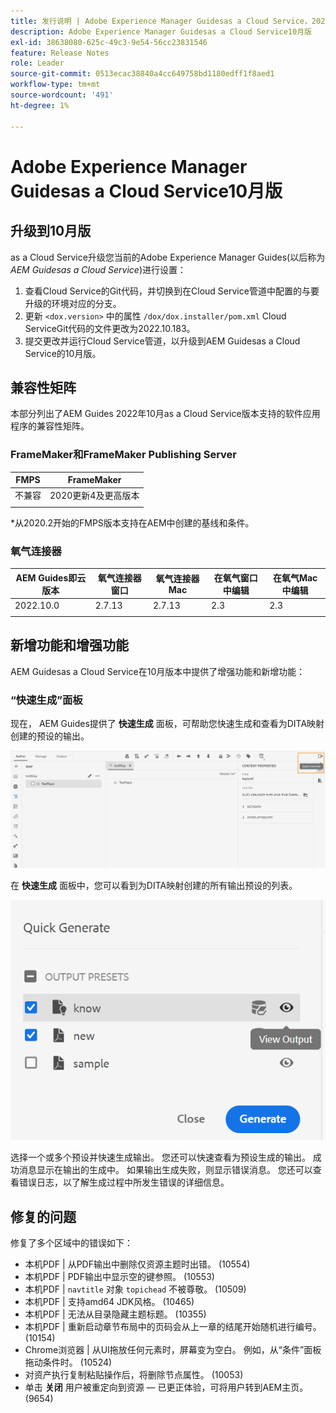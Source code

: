 ```yaml
---
title: 发行说明 | Adobe Experience Manager Guidesas a Cloud Service，2022年10月版
description: Adobe Experience Manager Guidesas a Cloud Service10月版
exl-id: 38638080-625c-49c3-9e54-56cc23831546
feature: Release Notes
role: Leader
source-git-commit: 0513ecac38840a4cc649758bd1180edff1f8aed1
workflow-type: tm+mt
source-wordcount: '491'
ht-degree: 1%

---
```


# Adobe Experience Manager Guidesas a Cloud Service10月版

## 升级到10月版

as a Cloud Service升级您当前的Adobe Experience Manager Guides(以后称为 *AEM Guidesas a Cloud Service*)进行设置：
1. 查看Cloud Service的Git代码，并切换到在Cloud Service管道中配置的与要升级的环境对应的分支。
1. 更新 `<dox.version>` 中的属性 `/dox/dox.installer/pom.xml` Cloud ServiceGit代码的文件更改为2022.10.183。
1. 提交更改并运行Cloud Service管道，以升级到AEM Guidesas a Cloud Service的10月版。

## 兼容性矩阵

本部分列出了AEM Guides 2022年10月as a Cloud Service版本支持的软件应用程序的兼容性矩阵。

### FrameMaker和FrameMaker Publishing Server

| FMPS | FrameMaker |
| --- | --- |
| 不兼容 | 2020更新4及更高版本 |
| | |

*从2020.2开始的FMPS版本支持在AEM中创建的基线和条件。

### 氧气连接器

| AEM Guides即云版本 | 氧气连接器窗口 | 氧气连接器Mac | 在氧气窗口中编辑 | 在氧气Mac中编辑 |
| --- | --- | --- | --- | --- |
| 2022.10.0 | 2.7.13 | 2.7.13 | 2.3 | 2.3 |
|  |  |  |  |


## 新增功能和增强功能

AEM Guidesas a Cloud Service在10月版本中提供了增强功能和新增功能：


### “快速生成”面板

现在， AEM Guides提供了 **快速生成** 面板，可帮助您快速生成和查看为DITA映射创建的预设的输出。

![“快速生成”图标](assets/quick-generate-icon.png)

在 **快速生成** 面板中，您可以看到为DITA映射创建的所有输出预设的列表。

![“快速生成”面板](assets/quick-generate-panel.png)

选择一个或多个预设并快速生成输出。 您还可以快速查看为预设生成的输出。 成功消息显示在输出的生成中。 如果输出生成失败，则显示错误消息。 您还可以查看错误日志，以了解生成过程中所发生错误的详细信息。


## 修复的问题

修复了多个区域中的错误如下：

* 本机PDF | 从PDF输出中删除仅资源主题时出错。 (10554)
* 本机PDF | PDF输出中显示空的键参照。 (10553)
* 本机PDF | `navtitle` 对象 `topichead` 不被尊敬。 (10509)
* 本机PDF | 支持amd64 JDK风格。 (10465)
* 本机PDF | 无法从目录隐藏主题标题。 (10355)
* 本机PDF | 重新启动章节布局中的页码会从上一章的结尾开始随机进行编号。 (10154)
* Chrome浏览器 | 从UI拖放任何元素时，屏幕变为空白。 例如，从“条件”面板拖动条件时。 (10524)
* 对资产执行复制粘贴操作后，将删除节点属性。 (10053)
* 单击  **关闭** 用户被重定向到资源 — 已更正体验，可将用户转到AEM主页。 (9654)
